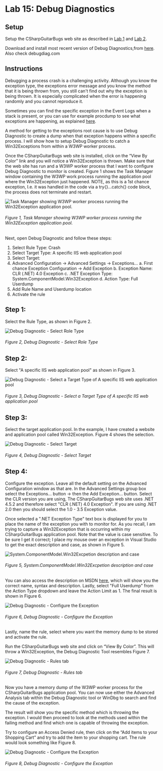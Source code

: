 # Lab 15: Debug Diagnostics

## Setup

Setup the CSharpGuitarBugs web site as described in [Lab 1][LINK1] and [Lab 2][LINK2].

Download and install most recent version of Debug Diagnostics,from [here][LINK3].  Also check debugdiag.com

## Instructions

Debugging a process crash is a challenging activity. Although you know the exception type, the exceptions error message and you know the method that it is being thrown from, you still can't find out why the exception is being thrown. It is especially complicated when the error is happening randomly and you cannot reproduce it.

Sometimes you can find the specific exception in the Event Logs when a stack is present, or you can use for example procdump to see what exceptions are happening, as explained [here][LINK4].

A method for getting to the exceptions root cause is to use Debug Diagnostic to create a dump when that exception happens within a specific process. I will show how to setup Debug Diagnostic to catch a Win32Exceptions from within a W3WP worker process.

Once the CSharpGuitarBugs web site is installed, click on the “View By Color” link and you will notice a Win32Exception is thrown.  Make sure that the web site has run and a W3WP worker process that I want to configure Debug Diagnostic to monitor is created. Figure 1 shows the Task Manager window containing the W3WP work process running the application pool where the Win32Exception just happened.  NOTE, as this is a 1st chance exception, I.e. it was handled in the code via a try{}…catch{} code block, the process does not terminate and restart.

![Task Manager showing W3WP worker process running the Win32Exception application pool.][FIGURE1]
###### Figure 1, Task Manager showing W3WP worker process running the Win32Exception application pool.

Next, open Debug Diagnostic and follow these steps:

1. Select Rule Type: Crash
2. Select Target Type: A specific IIS web application pool
3. Select Target: <TheApplicationPool>
4. Advanced Configuration -> Advanced Settings -> Exceptions…
  a. First chance Exception Configuration -> Add Exception
  b. Exception Name: CLR (.NET) 4.0 Exception
  c. .NET Exception Type: System.ComponentModel.Win32Exception
  d. Action Type: Full Userdump
5. Add Rule Name and Userdump location
6. Activate the rule

## Step 1:

Select the Rule Type, as shown in Figure 2.

![Debug Diagnostic - Select Role Type][FIGURE2]
###### Figure 2, Debug Diagnostic - Select Role Type

## Step 2:

Select "A specific IIS web application pool" as shown in Figure 3.

![Debug Diagnostic - Select a Target Type of A specific IIS web application pool][FIGURE3]
###### Figure 3, Debug Diagnostic - Select a Target Type of A specific IIS web application pool

## Step 3:

Select the target application pool. In the example, I have created a website and application pool called Win32Exception. Figure 4 shows the selection.

![Debug Diagnostic - Select Target][FIGURE4]
###### Figure 4, Debug Diagnostic - Select Target

## Step 4:

Configure the exception. Leave all the default setting on the Advanced Configuration window as that are. In the Advanced Settings group box select the Exceptions… button -> then the Add Exception… button. Select the CLR version you are using, The CSharpGuitarBugs web site uses .NET 4.5.2 and therefore select "CLR (.NET) 4.0 Exception". If you are using .NET 2.0 then you should select the 1.0 - 3.5 Exception value.

Once selected a ".NET Exception Type" text box is displayed for you to place the name of the exception you with to monitor for. As you recall, I am trying to capture a Win32Exception that is occurring within my CSharpGuitarBugs application pool. Note that the value is case sensitive. To be sure I get it correct; I place my mouse over an exception in Visual Studio to get the exact description and case, as shown in Figure 5.

![System.ComponentModel.Win32Excpetion description and case][FIGURE5]
###### Figure 5, System.ComponentModel.Win32Excpetion description and case

You can also access the description on MSDN [here][LINK5], which will show you the correct name, syntax and description. Lastly, select "Full Userdump" from the Action Type dropdown and leave the Action Limit as 1. The final result is shown in Figure 6.

![Debug Diagnostic - Configure the Exception][FIGURE6]
###### Figure 6, Debug Diagnostic - Configure the Exception

Lastly, name the rule, select where you want the memory dump to be stored and activate the rule.

Run the CSharpGuitarBugs web site and click on “View By Color”.  This will throw a Win32Exception, the Debug Diagnostic Tool resembles Figure 7.

![Debug Diagnostic - Rules tab][FIGURE7]
###### Figure 7, Debug Diagnostic - Rules tab

Now you have a memory dump of the W3WP worker process for the CSharpGuitarBugs application pool. You can now use either the Advanced Analysis tab within the Debug Diagnostic tool or WinDbg to search and find the cause of the exception.

The result will show you the specific method which is throwing the exception. I would then proceed to look at the methods used within the failing method and find which one is capable of throwing the exception.

Try to configure an Access Denied rule, then click on the “Add items to your Shopping Cart” and try to add the item to your shopping cart.  The rule would look something like Figure 8.

![Debug Diagnostic - Configure the Exception][FIGURE8]
###### Figure 8, Debug Diagnostic - Configure the Exception

[FIGURE1]: ../images/2016/msdn-0828.png "Figure 1, Task Manager showing W3WP worker process running the Win32Exception application pool."
[FIGURE2]: ../images/2016/msdn-0829.png "Figure 2, Debug Diagnostic - Select Role Type"
[FIGURE3]: ../images/2016/msdn-0830.png "Figure 3, Debug Diagnostic - Select a Target Type of A specific IIS web application pool"
[FIGURE4]: ../images/2016/msdn-0831.png "Figure 4, Debug Diagnostic - Select Target"
[FIGURE5]: ../images/2016/msdn-0832.png "Figure 5, System.ComponentModel.Win32Excpetion description and case"
[FIGURE6]: ../images/2016/msdn-0833.png "Figure 6, Debug Diagnostic - Configure the Exception"
[FIGURE7]: ../images/2016/msdn-0834.png "Figure 7, Debug Diagnostic - Rules tab"
[FIGURE8]: ../images/2016/msdn-0835.png "Figure 8, Debug Diagnostic - Configure the Exception"

[LINK1]: 2016-IISLAB-lab-1-install-iis-and-create-a-web-site.md
[LINK2]: 2016-IISLAB-lab-2-install-the-web-platform-installer.md
[LINK3]: http://www.microsoft.com/en-us/download/details.aspx?id=40336
[LINK4]: ../2012/2012-10-new-procdump-version-5-0-released-using-the-f-parameter.md
[LINK5]: http://msdn.microsoft.com/en-us/library/system.componentmodel.win32exception.aspx

